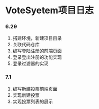 # VoteSyetem项目日志

### 6.29

1. 搭建环境，新建项目目录
2. 关联代码仓库
3. 编写登陆注册的前端页面
4. 登录登出注册的功能实现
5. 登录过滤器的实现

### 7.1

1. 编写新建投票前端页面
2. 实现新建投票
3. 实现投票列表的展示